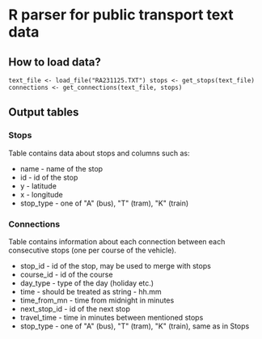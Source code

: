 # R parser for public transport text data

## How to load data?

`
text_file <- load_file("RA231125.TXT")
stops <- get_stops(text_file)
connections <- get_connections(text_file, stops)
`

## Output tables

### Stops

Table contains data about stops and columns such as:
- name <chr> - name of the stop
- id <int> - id of the stop
- y <dbl> - latitude
- x <dbl> - longitude
- stop_type <chr> - one of "A" (bus), "T" (tram), "K" (train)

### Connections

Table contains information about each connection between each consecutive stops
(one per course of the vehicle).
- stop_id <int> - id of the stop, may be used to merge with stops
- course_id <chr> - id of the course 
- day_type <chr> - type of the day (holiday etc.)
- time <dbl> - should be treated as string - hh.mm
- time_from_mn <dbl> - time from midnight in minutes
- next_stop_id <int> - id of the next stop
- travel_time <dbl> - time in minutes between mentioned stops 
- stop_type <chr> - one of "A" (bus), "T" (tram), "K" (train), same as in Stops
